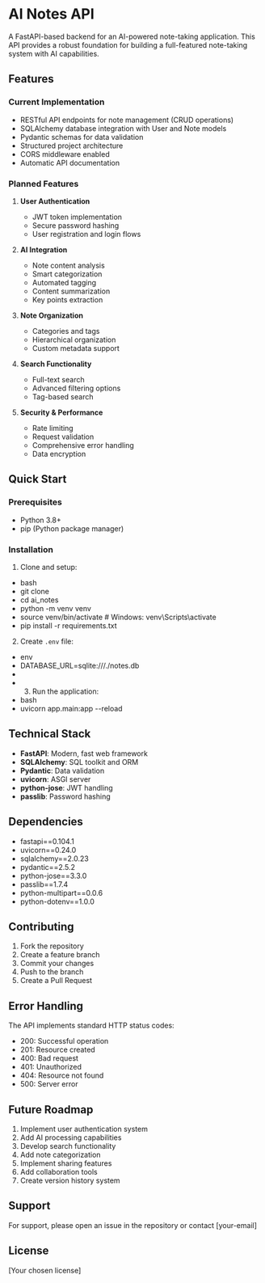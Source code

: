 # AI Notes API

A FastAPI-based backend for an AI-powered note-taking application. This API provides a robust foundation for building a full-featured note-taking system with AI capabilities.

## Features

### Current Implementation
- RESTful API endpoints for note management (CRUD operations)
- SQLAlchemy database integration with User and Note models
- Pydantic schemas for data validation
- Structured project architecture
- CORS middleware enabled
- Automatic API documentation

### Planned Features
1. **User Authentication**
   - JWT token implementation
   - Secure password hashing
   - User registration and login flows

2. **AI Integration**
   - Note content analysis
   - Smart categorization
   - Automated tagging
   - Content summarization
   - Key points extraction

3. **Note Organization**
   - Categories and tags
   - Hierarchical organization
   - Custom metadata support

4. **Search Functionality**
   - Full-text search
   - Advanced filtering options
   - Tag-based search

5. **Security & Performance**
   - Rate limiting
   - Request validation
   - Comprehensive error handling
   - Data encryption

## Quick Start

### Prerequisites
- Python 3.8+
- pip (Python package manager)

### Installation

1. Clone and setup: 
- bash
- git clone <repository-url>
- cd ai_notes
- python -m venv venv
- source venv/bin/activate # Windows: venv\Scripts\activate
- pip install -r requirements.txt

2. Create `.env` file:
- env
- DATABASE_URL=sqlite:///./notes.db
- 
- 3. Run the application:
- bash
- uvicorn app.main:app --reload


## Technical Stack
- **FastAPI**: Modern, fast web framework
- **SQLAlchemy**: SQL toolkit and ORM
- **Pydantic**: Data validation
- **uvicorn**: ASGI server
- **python-jose**: JWT handling
- **passlib**: Password hashing

## Dependencies
- fastapi==0.104.1
- uvicorn==0.24.0
- sqlalchemy==2.0.23
- pydantic==2.5.2
- python-jose==3.3.0
- passlib==1.7.4
- python-multipart==0.0.6
- python-dotenv==1.0.0

## Contributing
1. Fork the repository
2. Create a feature branch
3. Commit your changes
4. Push to the branch
5. Create a Pull Request

## Error Handling
The API implements standard HTTP status codes:
- 200: Successful operation
- 201: Resource created
- 400: Bad request
- 401: Unauthorized
- 404: Resource not found
- 500: Server error

## Future Roadmap
1. Implement user authentication system
2. Add AI processing capabilities
3. Develop search functionality
4. Add note categorization
5. Implement sharing features
6. Add collaboration tools
7. Create version history system

## Support
For support, please open an issue in the repository or contact [your-email]

## License
[Your chosen license]

